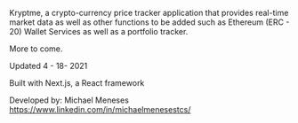 Kryptme, a crypto-currency price tracker application that provides real-time market data as well as other functions to be added such as Ethereum (ERC - 20) Wallet Services as well as a portfolio tracker. 

More to come. 

Updated 4 - 18- 2021


Built with Next.js, a React framework


Developed by:
Michael Meneses
https://www.linkedin.com/in/michaelmenesestcs/ 